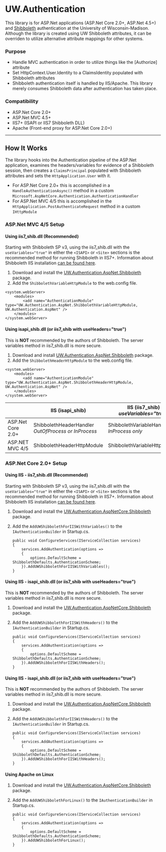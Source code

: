 # UW.Authentication

This library is for ASP.Net applications (ASP.Net Core 2.0+, ASP.Net 4.5+) and [Shibboleth](https://www.shibboleth.net/) authentication at the University of Wisconsin-Madison. Although the library is created using UW Shibboleth attributes, it can be overriden to utilize alternative attribute mappings for other systems.

### Purpose
- Handle MVC authentication in order to utilize things like the [Authorize] attribute
- Set HttpContext.User.Identity to a ClaimsIdentity populated with Shibboleth attributes
- Shibboleth authentication itself is handled by IIS/Apache.  This library merely consumes Shibboleth data after authentication has taken place.

### Compatibility
- ASP.Net Core 2.0+
- ASP.Net MVC 4.5+
- IIS7+ (ISAPI or IIS7 Shibboleth DLL)
- Apache (Front-end proxy for ASP.Net Core 2.0+)

------------
## How It Works

The library hooks into the Authentication pipeline of the ASP.Net application, examines the headers/variables for evidence of a Shibboleth session, then creates a `ClaimsPrincipal` populated with Shibboleth attributes and sets the `HttpApplication.User` with it.
 - For ASP.Net Core 2.0+ this is accomplished in a `HandleAuthenticationAsync()` method in a custom `Microsoft.AspNetCore.Authentication.AuthenticationHandler`
- For ASP.Net MVC 4/5 this is accomplished in the `HttpApplication.PostAuthenticateRequest` method in a custom `IHttpModule`

### ASP.Net MVC 4/5 Setup
#### Using iis7_shib.dll (Recommended)
Starting with Shibboleth SP v3, using the iis7_shib.dll with the `useVariables="true"` in either the `<ISAPI>` or `<Site>` sections is the recommended method for running Shibboleth in IIS7+.  Information about Shibboleth IIS installation [can be found here](https://wiki.shibboleth.net/confluence/display/SP3/IIS).

1. Download and install the [UW.Authentication.AspNet.Shibboleth](https://www.nuget.org/packages/UW.Authentication.AspNet.Shibboleth/) package.
2.  Add the `ShibbolethVariableHttpModule` to the web.config file.

```
<system.webServer>
    <modules>
        <add name="AuthenticationModule" type="UW.Authentication.AspNet.ShibbolethVariableHttpModule, UW.Authentication.AspNet" />
    </modules>
</system.webServer>
```	  
#### Using isapi_shib.dll (or iis7_shib with useHeaders="true")
This is **NOT** recommended by the authors of Shibboleth.  The server variables method in iis7_shib.dll is more secure.

1. Download and install [UW.Authentication.AspNet.Shibboleth](https://www.nuget.org/packages/UW.Authentication.AspNet.Shibboleth/) package.
2. Add the `ShibbolethHeaderHttpModule` to the web.config file.

```
<system.webServer>
    <modules>
        <add name="AuthenticationModule" type="UW.Authentication.AspNet.ShibbolethHeaderHttpModule, UW.Authentication.AspNet" />
    </modules>
</system.webServer>
```

|   | **IIS (isapi_shib)** | **IIS (iis7_shib)**<br>_useVariables="true"_ | **IIS (iis7_shib)**<br>_useHeaders="true"_ | **Apache** |
| --- | --- | --- | --- | ---|
|  ASP.Net Core 2.0+ | ShibbolethHeaderHandler<br>_OutOfProcess or InProcess_  | ShibbolethVariableHandler<br>_InProcess only_  | ShibbolethHeaderHandler<br>_OutOfProcess or InProcess_ | ShibbolethHeaderHandler |
| ASP.NET MVC 4/5 | ShibbolethHeaderHttpModule | ShibbolethVariableHttpModule | ShibbolethHeaderHttpModule | N/A |

### ASP.Net Core 2.0+ Setup

#### Using IIS - iis7_shib.dll (Recommended)
Starting with Shibboleth SP v3, using the iis7_shib.dll with the `useVariables="true"` in either the `<ISAPI>` or `<Site>` sections is the recommended method for running Shibboleth in IIS7+.  Information about Shibboleth IIS installation [can be found here](https://wiki.shibboleth.net/confluence/display/SP3/IIS).

1. Download and install the [UW.Authentication.AspNetCore.Shibboleth](https://www.nuget.org/packages/UW.Authentication.AspNetCore.Shibboleth//) package.
2.  Add the `AddUWShibbolethForIISWithVariables()` to the `IAuthenticationBuilder` in Startup.cs.

        public void ConfigureServices(IServiceCollection services)
        {
            services.AddAuthentication(options =>
            {
                options.DefaultScheme = ShibbolethDefaults.AuthenticationScheme;
            }).AddUWShibbolethForIISWithVariables();
        }

#### Using IIS - isapi_shib.dll (or iis7_shib with useHeaders="true")
This is **NOT** recommended by the authors of Shibboleth.  The server variables method in iis7_shib.dll is more secure.

1. Download and install the [UW.Authentication.AspNetCore.Shibboleth](https://www.nuget.org/packages/UW.Authentication.AspNetCore.Shibboleth//) package.
2.  Add the `AddUWShibbolethForIISWithHeaders()` to the `IAuthenticationBuilder` in Startup.cs.

        public void ConfigureServices(IServiceCollection services)
        {
            services.AddAuthentication(options =>
            {
                options.DefaultScheme = ShibbolethDefaults.AuthenticationScheme;
            }).AddUWShibbolethForIISWithHeaders();
        }

#### Using IIS - isapi_shib.dll (or iis7_shib with useHeaders="true")
This is **NOT** recommended by the authors of Shibboleth.  The server variables method in iis7_shib.dll is more secure.

1. Download and install the [UW.Authentication.AspNetCore.Shibboleth](https://www.nuget.org/packages/UW.Authentication.AspNetCore.Shibboleth//) package.
2.  Add the `AddUWShibbolethForIISWithHeaders()` to the `IAuthenticationBuilder` in Startup.cs.

        public void ConfigureServices(IServiceCollection services)
        {
            services.AddAuthentication(options =>
            {
                options.DefaultScheme = ShibbolethDefaults.AuthenticationScheme;
            }).AddUWShibbolethForIISWithHeaders();
        }

#### Using Apache on Linux

1. Download and install the [UW.Authentication.AspNetCore.Shibboleth](https://www.nuget.org/packages/UW.Authentication.AspNetCore.Shibboleth//) package.
2.  Add the `AddUWShibbolethForLinux()` to the `IAuthenticationBuilder` in Startup.cs.

        public void ConfigureServices(IServiceCollection services)
        {
            services.AddAuthentication(options =>
            {
                options.DefaultScheme = ShibbolethDefaults.AuthenticationScheme;
            }).AddUWShibbolethForLinux();
        }
